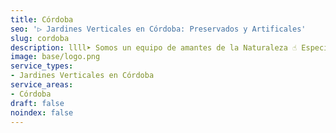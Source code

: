 ```yaml
---
title: Córdoba
seo: '▷ Jardines Verticales en Córdoba: Preservados y Artificales'
slug: cordoba
description: llll➤ Somos un equipo de amantes de la Naturaleza ☝ Especializadas en Diseño de Interiores con Jardines Verticales en Córdoba.
image: base/logo.png
service_types:
- Jardines Verticales en Córdoba
service_areas:
- Córdoba
draft: false
noindex: false
---
```

